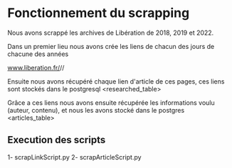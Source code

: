 # Fonctionnement du scrapping

Nous avons scrappé les archives de Libération de 2018, 2019 et 2022.

Dans un premier lieu nous avons crée les liens de chacun des jours de chacune des années

www.liberation.fr/<annee>/<mois>/<jour>

Ensuite nous avons récupéré chaque lien d'article de ces pages, ces liens sont stockés dans le postgresql <researched_table>

Grâce a ces liens nous avons ensuite récupérée les informations voulu (auteur, contenu), et nous les avons stocké dans le postgres <articles_table>

## Execution des scripts

1- scrapLinkScript.py
2- scrapArticleScript.py